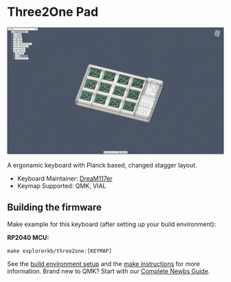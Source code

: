 # Three2One Pad

![Three2One](https://github.com/DreaM117er/Three2One-Pad/raw/main/pic/info1.png)

A ergonamic keyboard with Planck based, changed stagger layout.

* Keyboard Maintainer: [DreaM117er](https://github.com/DreaM117er)
* Keymap Supported: QMK, VIAL

## Building the firmware

Make example for this keyboard (after setting up your build environment):

**RP2040 MCU:**

    make explorerkb/three2one:[KEYMAP]


See the [build environment setup](https://docs.qmk.fm/#/getting_started_build_tools) and the [make instructions](https://docs.qmk.fm/#/getting_started_make_guide) for more information. Brand new to QMK? Start with our [Complete Newbs Guide](https://docs.qmk.fm/#/newbs).
